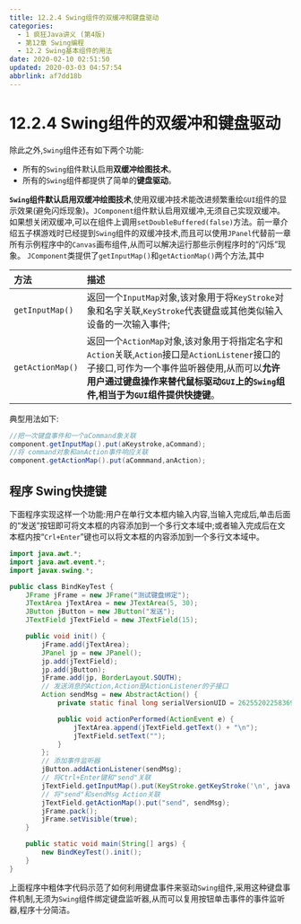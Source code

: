 ```yaml
---
title: 12.2.4 Swing组件的双缓冲和键盘驱动
categories: 
  - 1 疯狂Java讲义 (第4版)
  - 第12章 Swing编程
  - 12.2 Swing基本组件的用法
date: 2020-02-10 02:51:50
updated: 2020-03-03 04:57:54
abbrlink: af7dd18b
---
```

# 12.2.4 Swing组件的双缓冲和键盘驱动
除此之外,`Swing`组件还有如下两个功能:
- 所有的`Swing`组件默认启用**双缓冲绘图技术**。
- 所有的`Swing`组件都提供了简单的**键盘驱动**。

**`Swing`组件默认启用双缓冲绘图技术**,使用双缓冲技术能改进频繁重绘`GUI`组件的显示效果(避免闪烁现象)。`JComponent`组件默认启用双缓冲,无须自己实现双缓冲。如果想关闭双缓冲,可以在组件上调用`setDoubleBuffered(false)`方法。前一章介绍五子棋游戏时已经提到`Swing`组件的双缓冲技术,而且可以使用`JPanel`代替前一章所有示例程序中的`Canvas`画布组件,从而可以解决运行那些示例程序时的“闪烁”现象。
`JComponent`类提供了`getInputMap()`和`getActionMap()`两个方法,其中

|方法|描述|
|:---|:---|
|`getInputMap()`|返回一个`InputMap`对象,该对象用于将`KeyStroke`对象和名字关联,`KeyStroke`代表键盘或其他类似输入设备的一次输入事件;|
|`getActionMap()`|返回一个`ActionMap`对象,该对象用于将指定名字和`Action`关联,`Action`接口是`ActionListener`接口的子接口,可作为一个事件监听器使用,从而可以**允许用户通过键盘操作来替代鼠标驱动`GUI`上的`Swing`组件,相当于为`GUI`组件提供快捷键**。|

典型用法如下:
```java
//把一次键盘事件和一个aCommand象关联
component.getInputMap().put(aKeystroke,aCommand);
//将 command对象和anAction事件响应关联
component.getActionMap().put(aCommmand,anAction);
```
## 程序 Swing快捷键
下面程序实现这样一个功能:用户在单行文本框内输入内容,当输入完成后,单击后面的“发送”按钮即可将文本框的内容添加到一个多行文本域中;或者输入完成后在文本框内按“`Crl+Enter`”键也可以将文本框的内容添加到一个多行文本域中。
```java
import java.awt.*;
import java.awt.event.*;
import javax.swing.*;

public class BindKeyTest {
    JFrame jFrame = new JFrame("测试键盘绑定");
    JTextArea jTextArea = new JTextArea(5, 30);
    JButton jButton = new JButton("发送");
    JTextField jTextField = new JTextField(15);

    public void init() {
        jFrame.add(jTextArea);
        JPanel jp = new JPanel();
        jp.add(jTextField);
        jp.add(jButton);
        jFrame.add(jp, BorderLayout.SOUTH);
        // 发送消息的Action,Action是ActionListener的子接口
        Action sendMsg = new AbstractAction() {
            private static final long serialVersionUID = 2625520225836946219L;

            public void actionPerformed(ActionEvent e) {
                jTextArea.append(jTextField.getText() + "\n");
                jTextField.setText("");
            }
        };
        // 添加事件监听器
        jButton.addActionListener(sendMsg);
        // 将Ctrl+Enter键和"send"关联
        jTextField.getInputMap().put(KeyStroke.getKeyStroke('\n', java.awt.event.InputEvent.CTRL_DOWN_MASK), "send");
        // 将"send"和sendMsg Action关联
        jTextField.getActionMap().put("send", sendMsg);
        jFrame.pack();
        jFrame.setVisible(true);
    }

    public static void main(String[] args) {
        new BindKeyTest().init();
    }
}
```
上面程序中粗体字代码示范了如何利用键盘事件来驱动`Swing`组件,采用这种键盘事件机制,无须为`Swing`组件绑定键盘监听器,从而可以复用按钮单击事件的事件监听器,程序十分简洁。
